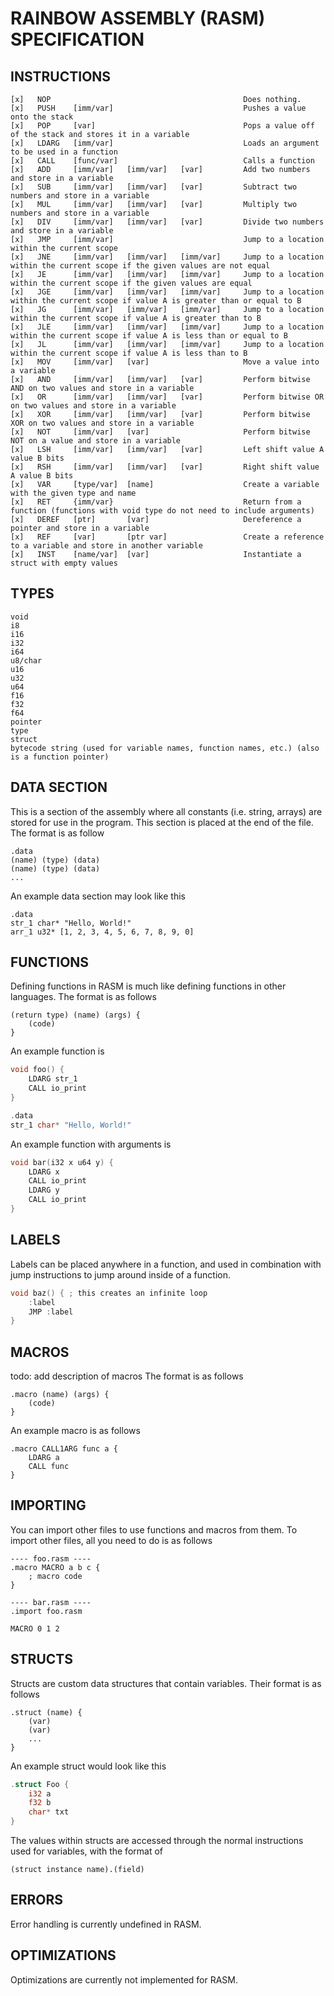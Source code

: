 # RAINBOW ASSEMBLY (RASM) SPECIFICATION

## INSTRUCTIONS

```
[x]   NOP                                           Does nothing.
[x]   PUSH    [imm/var]                             Pushes a value onto the stack
[x]   POP     [var]                                 Pops a value off of the stack and stores it in a variable
[x]   LDARG   [imm/var]                             Loads an argument to be used in a function
[x]   CALL    [func/var]                            Calls a function
[x]   ADD     [imm/var]   [imm/var]   [var]         Add two numbers and store in a variable
[x]   SUB     [imm/var]   [imm/var]   [var]         Subtract two numbers and store in a variable
[x]   MUL     [imm/var]   [imm/var]   [var]         Multiply two numbers and store in a variable
[x]   DIV     [imm/var]   [imm/var]   [var]         Divide two numbers and store in a variable
[x]   JMP     [imm/var]                             Jump to a location within the current scope
[x]   JNE     [imm/var]   [imm/var]   [imm/var]     Jump to a location within the current scope if the given values are not equal
[x]   JE      [imm/var]   [imm/var]   [imm/var]     Jump to a location within the current scope if the given values are equal
[x]   JGE     [imm/var]   [imm/var]   [imm/var]     Jump to a location within the current scope if value A is greater than or equal to B
[x]   JG      [imm/var]   [imm/var]   [imm/var]     Jump to a location within the current scope if value A is greater than to B
[x]   JLE     [imm/var]   [imm/var]   [imm/var]     Jump to a location within the current scope if value A is less than or equal to B
[x]   JL      [imm/var]   [imm/var]   [imm/var]     Jump to a location within the current scope if value A is less than to B
[x]   MOV     [imm/var]   [var]                     Move a value into a variable
[x]   AND     [imm/var]   [imm/var]   [var]         Perform bitwise AND on two values and store in a variable
[x]   OR      [imm/var]   [imm/var]   [var]         Perform bitwise OR on two values and store in a variable
[x]   XOR     [imm/var]   [imm/var]   [var]         Perform bitwise XOR on two values and store in a variable
[x]   NOT     [imm/var]   [var]                     Perform bitwise NOT on a value and store in a variable
[x]   LSH     [imm/var]   [imm/var]   [var]         Left shift value A value B bits
[x]   RSH     [imm/var]   [imm/var]   [var]         Right shift value A value B bits
[x]   VAR     [type/var]  [name]                    Create a variable with the given type and name
[x]   RET     {imm/var}                             Return from a function (functions with void type do not need to include arguments)
[x]   DEREF   [ptr]       [var]                     Dereference a pointer and store in a variable
[x]   REF     [var]       [ptr var]                 Create a reference to a variable and store in another variable
[x]   INST    [name/var]  [var]                     Instantiate a struct with empty values
```

## TYPES

```
void
i8
i16
i32
i64
u8/char
u16
u32
u64
f16
f32
f64
pointer
type
struct
bytecode string (used for variable names, function names, etc.) (also is a function pointer)
```

## DATA SECTION
This is a section of the assembly where all constants (i.e. string, arrays) are stored for use in the program.
This section is placed at the end of the file.
The format is as follow
```
.data
(name) (type) (data)
(name) (type) (data)
...
```
An example data section may look like this
```
.data
str_1 char* "Hello, World!"
arr_1 u32* [1, 2, 3, 4, 5, 6, 7, 8, 9, 0]
```

## FUNCTIONS
Defining functions in RASM is much like defining functions in other languages.
The format is as follows
```
(return type) (name) (args) {
    (code)
}
```
An example function is
```c
void foo() {
    LDARG str_1
    CALL io_print
}

.data
str_1 char* "Hello, World!"
```
An example function with arguments is
```c
void bar(i32 x u64 y) {
    LDARG x
    CALL io_print
    LDARG y
    CALL io_print
}
```

## LABELS
Labels can be placed anywhere in a function, and used in combination with jump instructions to jump around inside of a function.
```c
void baz() { ; this creates an infinite loop
    :label
    JMP :label
}
```

## MACROS
todo: add description of macros
The format is as follows
```
.macro (name) (args) {
    (code)
}
```
An example macro is as follows
```
.macro CALL1ARG func a {
    LDARG a
    CALL func
}
```

## IMPORTING
You can import other files to use functions and macros from them.
To import other files, all you need to do is as follows
```
---- foo.rasm ----
.macro MACRO a b c {
    ; macro code
}

---- bar.rasm ----
.import foo.rasm

MACRO 0 1 2
```

## STRUCTS
Structs are custom data structures that contain variables.
Their format is as follows
```
.struct (name) {
    (var)
    (var)
    ...
}
```
An example struct would look like this
```rust
.struct Foo {
    i32 a
    f32 b
    char* txt
}
```
The values within structs are accessed through the normal instructions used for variables, with the format of
```
(struct instance name).(field)
```

## ERRORS
Error handling is currently undefined in RASM.

## OPTIMIZATIONS
Optimizations are currently not implemented for RASM.